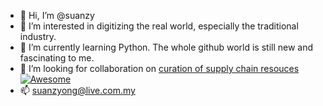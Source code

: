 - 👋 Hi, I’m @suanzy
- 👀 I’m interested in digitizing the real world, especially the traditional industry.
- 🌱 I’m currently learning Python. The whole github world is still new and fascinating to me.
- 🤩 I’m looking for collaboration on [curation of supply chain resouces](https://github.com/suanzy/awesome-supply-chain) [![Awesome](https://awesome.re/badge.svg)](https://awesome.re)
- 📫 suanzyong@live.com.my

<!---
suanzy/suanzy is a ✨ special ✨ repository because its `README.md` (this file) appears on your GitHub profile.
You can click the Preview link to take a look at your changes.
--->
